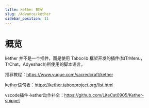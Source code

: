 ```yaml
---
title: kether 教程
slug: /Advance/kether
sidebar_position: 11
---
```


# 概览

kether 并不是一个插件，而是使用 Taboolib 框架开发的插件(如TrMenu，TrChat，Adyeshach)所使用的脚本语言。

推荐教程：https://www.yuque.com/sacredcraft/kether

kether语句表：https://kether.tabooproject.org/list.html

vscode插件-kether动作补全：https://github.com/LiteCat0905/Kether-snippet
